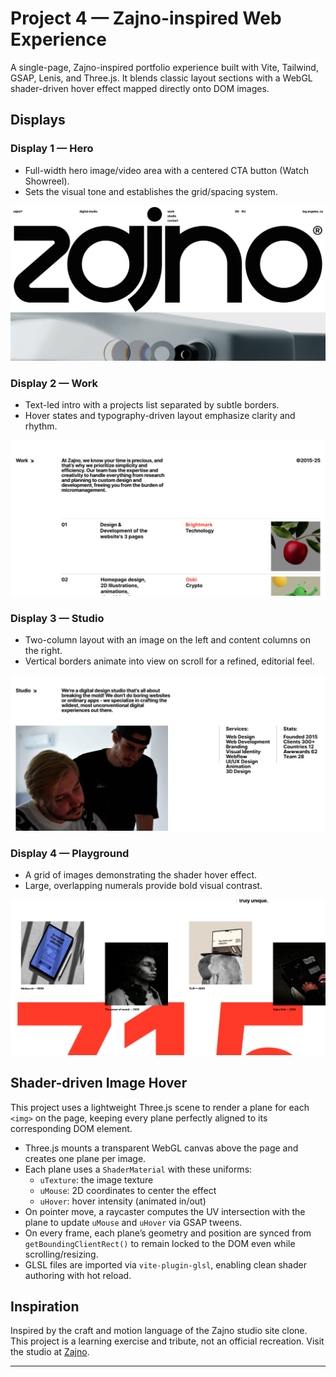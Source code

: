 # Project 4 — Zajno-inspired Web Experience

A single-page, Zajno-inspired portfolio experience built with Vite, Tailwind, GSAP, Lenis, and Three.js. It blends classic layout sections with a WebGL shader-driven hover effect mapped directly onto DOM images.

## Displays

### Display 1 — Hero
- Full-width hero image/video area with a centered CTA button (Watch Showreel).
- Sets the visual tone and establishes the grid/spacing system.

![Display 1](public/display-1.png)

### Display 2 — Work
- Text-led intro with a projects list separated by subtle borders.
- Hover states and typography-driven layout emphasize clarity and rhythm.

![Display 2](public/display-2.png)

### Display 3 — Studio
- Two-column layout with an image on the left and content columns on the right.
- Vertical borders animate into view on scroll for a refined, editorial feel.

![Display 3](public/display-3.png)

### Display 4 — Playground
- A grid of images demonstrating the shader hover effect.
- Large, overlapping numerals provide bold visual contrast.

![Display 4](public/display-4.png)

## Shader-driven Image Hover
This project uses a lightweight Three.js scene to render a plane for each `<img>` on the page, keeping every plane perfectly aligned to its corresponding DOM element.

- Three.js mounts a transparent WebGL canvas above the page and creates one plane per image.
- Each plane uses a `ShaderMaterial` with these uniforms:
  - `uTexture`: the image texture
  - `uMouse`: 2D coordinates to center the effect
  - `uHover`: hover intensity (animated in/out)
- On pointer move, a raycaster computes the UV intersection with the plane to update `uMouse` and `uHover` via GSAP tweens.
- On every frame, each plane’s geometry and position are synced from `getBoundingClientRect()` to remain locked to the DOM even while scrolling/resizing.
- GLSL files are imported via `vite-plugin-glsl`, enabling clean shader authoring with hot reload.

## Inspiration
Inspired by the craft and motion language of the Zajno studio site clone. This project is a learning exercise and tribute, not an official recreation. Visit the studio at [Zajno](https://zajno.com/).

---

